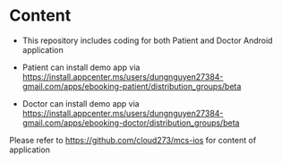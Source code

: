 # Content

- This repository includes coding for both Patient and Doctor Android application

- Patient can install demo app via https://install.appcenter.ms/users/dungnguyen27384-gmail.com/apps/ebooking-patient/distribution_groups/beta

- Doctor can install demo app via https://install.appcenter.ms/users/dungnguyen27384-gmail.com/apps/ebooking-doctor/distribution_groups/beta


Please refer to https://github.com/cloud273/mcs-ios for content of application
